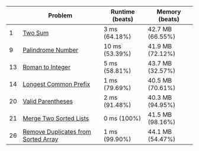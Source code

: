 |    | Problem                                                      | Runtime (beats) | Memory (beats)   | 
|----|--------------------------------------------------------------|-----------------|------------------|
| 1  | [Two Sum](src/main/problem_0001)                             | 3  ms (64.18%)  | 42.7 MB (66.55%) |     
| 9  | [Palindrome Number](src/main/problem_0009)                   | 10 ms (53.39%)  | 41.9 MB (72.12%) | 
| 13 | [Roman to Integer](src/main/problem_0013)                    | 5  ms (58.81%)  | 43.7 MB (32.57%) |
| 14 | [Longest Common Prefix](src/main/problem_0014)               | 1  ms (79.69%)  | 40.5 MB (70.61%) |
| 20 | [Valid Parentheses](src/main/problem_0020)                   | 2  ms (91.48%)  | 40.3 MB (94.95%) |
| 21 | [Merge Two Sorted Lists](src/main/problem_0021)              | 0  ms (100%)    | 41.5 MB (98.16%) |
| 26 | [Remove Duplicates from Sorted Array](src/main/problem_0026) | 1  ms (99.90%)  | 44.1 MB (54.47%) |